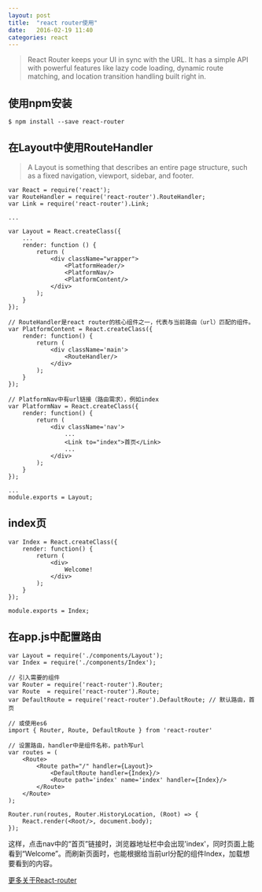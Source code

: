```yaml
---
layout: post
title:  "react router使用"
date:   2016-02-19 11:40
categories: react
---
```


> React Router keeps your UI in sync with the URL. It has a simple API with powerful features like lazy code loading, dynamic route matching, and location transition handling built right in. 

## 使用npm安装<!--more-->

    $ npm install --save react-router

## 在Layout中使用RouteHandler

> A Layout is something that describes an entire page structure, such as a fixed navigation, viewport, sidebar, and footer.

    var React = require('react');
    var RouteHandler = require('react-router').RouteHandler;
    var Link = require('react-router').Link;

    ...

    var Layout = React.createClass({
        ...
        render: function () {
            return (
                <div className="wrapper">
                    <PlatformHeader/>
                    <PlatformNav/>
                    <PlatformContent/>
                </div>
            );
        }
    });

    // RouteHandler是react router的核心组件之一，代表与当前路由（url）匹配的组件。
    var PlatformContent = React.createClass({
        render: function() {
            return (
                <div className='main'>
                    <RouteHandler/>
                </div>
            );
        }
    });

    // PlatformNav中有url链接（路由需求），例如index
    var PlatformNav = React.createClass({
        render: function() {
            return (
                <div className='nav'>
                    ...
                    <Link to="index">首页</Link>
                    ...
                </div>
            );
        }
    });

    ...
    module.exports = Layout;



## index页

    var Index = React.createClass({
        render: function() {
            return (
                <div>
                    Welcome!
                </div>
            );
        }
    });

    module.exports = Index;

## 在app.js中配置路由

    var Layout = require('./components/Layout');
    var Index = require('./components/Index');

    // 引入需要的组件
    var Router = require('react-router').Router;
    var Route  = require('react-router').Route;
    var DefaultRoute = require('react-router').DefaultRoute; // 默认路由，首页

    // 或使用es6
    import { Router, Route, DefaultRoute } from 'react-router'

    // 设置路由，handler中是组件名称，path写url
    var routes = (
        <Route>
            <Route path="/" handler={Layout}>
                <DefaultRoute handler={Index}/>
                <Route path='index' name='index' handler={Index}/>
            </Route>
        </Route>
    );

    Router.run(routes, Router.HistoryLocation, (Root) => {
        React.render(<Root/>, document.body);
    });
    
这样，点击nav中的“首页”链接时，浏览器地址栏中会出现'index'，同时页面上能看到“Welcome”。而刷新页面时，也能根据给当前url分配的组件Index，加载想要看到的内容。

[更多关于React-router](https://github.com/reactjs/react-router)